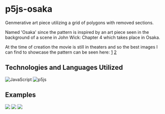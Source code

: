 # p5js-osaka

Genmerative art piece utilizing a grid of polygons with removed sections.

Named 'Osaka' since the pattern is inspired by an art piece seen in the background of a scene in John Wick: Chapter 4 which takes place in Osaka.

At the time of creation the movie is still in theaters and so the best images I can find to showcase the pattern can be seen here: [1](https://ca-times.brightspotcdn.com/dims4/default/9c3b4ca/2147483647/strip/true/crop/6000x4000+0+0/resize/1200x800!/quality/80/?url=https%3A%2F%2Fcalifornia-times-brightspot.s3.amazonaws.com%2F5d%2F84%2F557439d746f485a932e54d31799f%2Fjw4-unit-210729-00318-r.jpg) [2](https://preview.redd.it/noticed-2-things-v0-vaxgsqm8p1ja1.png?width=640&crop=smart&auto=webp&s=eb15cb2e3610726ecc298e10a257b17921eaefcd)

## Technologies and Languages Utilized

![JavaScript](https://img.shields.io/badge/javascript-%23323330.svg?style=for-the-badge&logo=javascript&logoColor=%23F7DF1E)
![p5js](https://img.shields.io/badge/p5.js-ED225D?style=for-the-badge&logo=p5.js&logoColor=FFFFFF)

## Examples

<img src='https://i.imgur.com/WWRbNmt.png'/>

<img src='https://i.imgur.com/0TUtR00.png'/>

<img src='https://i.imgur.com/VZgw7Al.png'/>
